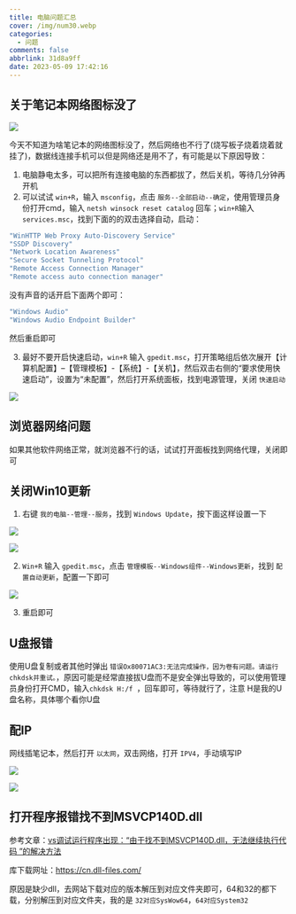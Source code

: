 ```yaml
---
title: 电脑问题汇总
cover: /img/num30.webp
categories:
  - 问题
comments: false
abbrlink: 31d8a9ff
date: 2023-05-09 17:42:16
---
```




## 关于笔记本网络图标没了

![](https://image-1309791158.cos.ap-guangzhou.myqcloud.com/其他/QQ截图20230509182926.webp)

今天不知道为啥笔记本的网络图标没了，然后网络也不行了(烧写板子烧着烧着就挂了)，数据线连接手机可以但是网络还是用不了，有可能是以下原因导致：

1. 电脑静电太多，可以把所有连接电脑的东西都拔了，然后关机，等待几分钟再开机
2. 可以试试 `win+R`，输入 `msconfig`，点击 `服务--全部启动--确定`，使用管理员身份打开cmd，输入 `netsh winsock reset catalog` 回车；`win+R`输入 `services.msc`，找到下面的的双击选择自动，启动：

```bash
"WinHTTP Web Proxy Auto-Discovery Service"
"SSDP Discovery"
"Network Location Awareness"
"Secure Socket Tunneling Protocol"
"Remote Access Connection Manager"
"Remote access auto connection manager"
```

没有声音的话开启下面两个即可：

```bash
"Windows Audio"
"Windows Audio Endpoint Builder"
```

然后重启即可

3. 最好不要开启快速启动，`win+R` 输入 `gpedit.msc`，打开策略组后依次展开【计算机配置】–【管理模板】-【系统】-【关机】，然后双击右侧的“要求使用快速启动”，设置为“未配置”，然后打开系统面板，找到电源管理，关闭 `快速启动`

![](https://image-1309791158.cos.ap-guangzhou.myqcloud.com/其他/QQ截图20230509182545.webp)

## 浏览器网络问题

如果其他软件网络正常，就浏览器不行的话，试试打开面板找到网络代理，关闭即可



## 关闭Win10更新

1. 右键 `我的电脑--管理--服务`，找到 `Windows Update`，按下面这样设置一下

![](https://image-1309791158.cos.ap-guangzhou.myqcloud.com/其他/QQ截图20230510084608.webp)

![](https://image-1309791158.cos.ap-guangzhou.myqcloud.com/其他/QQ截图20230510084643.webp)

2. `Win+R` 输入 `gpedit.msc`，点击 `管理模板--Windows组件--Windows更新`，找到 `配置自动更新`，配置一下即可

![](https://image-1309791158.cos.ap-guangzhou.myqcloud.com/其他/QQ截图20230510090759.webp)

3. 重启即可



## U盘报错

使用U盘复制或者其他时弹出 `错误Ox80071AC3:无法完成操作，因为卷有问题。请运行chkdsk并重试。`，原因可能是经常直接拔U盘而不是安全弹出导致的，可以使用管理员身份打开CMD，输入`chkdsk H:/f `，回车即可，等待就行了，注意 H是我的U盘名称，具体哪个看你U盘



## 配IP

网线插笔记本，然后打开 `以太网`，双击网络，打开 `IPV4`，手动填写IP

![](https://image-1309791158.cos.ap-guangzhou.myqcloud.com/其他/QQ截图20230601130118.webp)

![](https://image-1309791158.cos.ap-guangzhou.myqcloud.com/其他/QQ截图20230601130236.webp)



## 打开程序报错找不到MSVCP140D.dll

参考文章：[vs调试运行程序出现：“由于找不到MSVCP140D.dll，无法继续执行代码 ”的解决方法](https://blog.csdn.net/qq_44658096/article/details/126218364?ops_request_misc=%257B%2522request%255Fid%2522%253A%2522168969007816800182721091%2522%252C%2522scm%2522%253A%252220140713.130102334..%2522%257D&request_id=168969007816800182721091&biz_id=0&utm_medium=distribute.pc_search_result.none-task-blog-2~blog~top_click~default-1-126218364-null-null.268^v1^koosearch&utm_term=%E7%94%B1%E4%BA%8E%E6%89%BE%E4%B8%8D%E5%88%B0MSVCP140D.dll&spm=1018.2226.3001.4450)

库下载网址：https://cn.dll-files.com/

原因是缺少dll，去网站下载对应的版本解压到对应文件夹即可，64和32的都下载，分别解压到对应文件夹，我的是 `32对应SysWow64`，`64对应System32`

